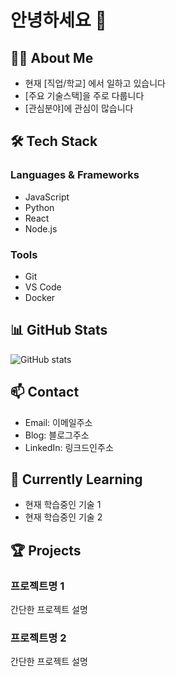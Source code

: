 # 안녕하세요 👋 

## 🧑‍💻 About Me
- 현재 [직업/학교] 에서 일하고 있습니다
- [주요 기술스택]을 주로 다룹니다
- [관심분야]에 관심이 많습니다

## 🛠 Tech Stack
### Languages & Frameworks
- JavaScript
- Python
- React
- Node.js

### Tools
- Git
- VS Code
- Docker

## 📊 GitHub Stats
![GitHub stats](https://github-readme-stats.vercel.app/api?username=사용자이름&show_icons=true&theme=radical)

## 📫 Contact
- Email: 이메일주소
- Blog: 블로그주소
- LinkedIn: 링크드인주소

## 🌱 Currently Learning
- 현재 학습중인 기술 1
- 현재 학습중인 기술 2

## 🏆 Projects
### 프로젝트명 1
간단한 프로젝트 설명

### 프로젝트명 2
간단한 프로젝트 설명
